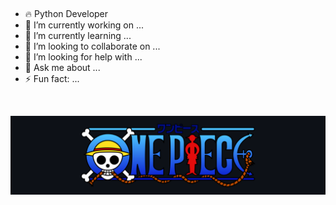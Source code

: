 <p align="center">
	<img src="">
</p>

- 🔥 Python Developer
- 🔭 I’m currently working on ...
- 🌱 I’m currently learning ...
- 👯 I’m looking to collaborate on ...
- 🤔 I’m looking for help with ...
- 💬 Ask me about ...
- ⚡ Fun fact: ...

<p align="center">
	<img src="">
</p>

<p align="center">
	<img src="img//one_piece_baixo.png">
</p>
